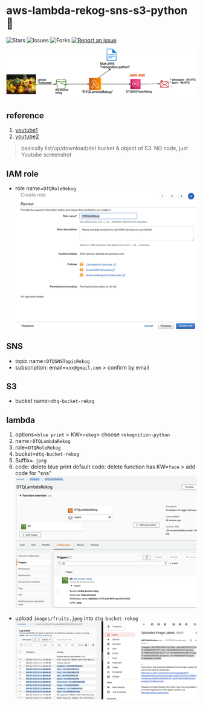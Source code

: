 # aws-lambda-rekog-sns-s3-python 🐳

![Stars](https://img.shields.io/github/stars/tquangdo/aws-lambda-rekog-sns-s3-python?color=f05340)
![Issues](https://img.shields.io/github/issues/tquangdo/aws-lambda-rekog-sns-s3-python?color=f05340)
![Forks](https://img.shields.io/github/forks/tquangdo/aws-lambda-rekog-sns-s3-python?color=f05340)
[![Report an issue](https://img.shields.io/badge/Support-Issues-green)](https://github.com/tquangdo/aws-lambda-rekog-sns-s3-python/issues/new)

![overview](screenshots/overview.png)

## reference
1. [youtube1](https://www.youtube.com/watch?v=wnTvVB1ojPk&t=3s)
2. [youtube2](https://www.youtube.com/watch?v=qoiqYwE7nfU&list=PLjCpH2Qpki-sTjdlYXE8AifSKQFa8ZL23&index=20)
> basically list/up/download/del bucket & object of S3. NO code, just Youtube screenshot

## IAM role
- role name=`DTQRoleRekog`
![role](screenshots/role.png)

## SNS
- topic name=`DTQSNSTopicRekog`
- subscription: email=`xxx@gmail.com` > confirm by email

## S3
- bucket name=`dtq-bucket-rekog`

## lambda
1. options=`blue print` > KW=`rekog`> choose `rekognition-python`
2. name=`DTQLambdaRekog`
3. role=`DTQRoleRekog`
4. bucket=`dtq-bucket-rekog`
5. Suffix=`.jpeg`
6. code: delete blue print default code: delete function has KW=`face` > add code for "sns"
![lambda](screenshots/lambda.png)
- upload `images/fruits.jpeg` into `dtq-bucket-rekog`
![res](screenshots/res.png)
